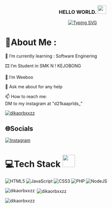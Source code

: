<h3 align="center">
  HELLO WORLD.
  <img src="https://media.giphy.com/media/hvRJCLFzcasrR4ia7z/giphy.gif" width="28">
</h3>
<p align="center">
  <a href="https://git.io/typing-svg"><img src="https://readme-typing-svg.herokuapp.com?font=Fira+Code&pause=1000&color=08F700&width=435&lines=Hii+!+Welcome+To+My+GitHub+Profile.;My+name+is+Nobi+Nobii;I+am+a+student+in+SMK+N+1+Kejobong+;Nobii+is+my+fav+char+from+Doraemon" alt="Typing SVG" /></a>
</p>

# 💫About Me :
🌱 I’m currently learning : Software Enginering

 🎞 I’m Student in SMK N ! KEJOBONG

  🤔 I’m Weeboo

  💬 Ask me about for any help

  📫 How to reach me:  
  DM to my instagram at "d21kaaprlds_"
  
  <p align="left"> <a href="https://github.com/ryo-ma/github-profile-trophy"><img src="https://github-profile-trophy.vercel.app/?username=dikaorbxxzz" alt="dikaorbxxzz" /></a> </p>


## 🌐Socials
[![Instagram](https://img.shields.io/badge/Instagram-%23000000.svg?logo=Instagram&logoColor=white)](https://www.instagram.com/d21kaaprlds_)

# 💻Tech Stack <img src="https://media2.giphy.com/media/QssGEmpkyEOhBCb7e1/giphy.gif" width="40"> 
![HTML5](https://img.shields.io/badge/html5-%23E34F26.svg?style=for-the-badge&logo=html5&logoColor=white) ![JavaScript](https://img.shields.io/badge/javascript-%23323330.svg?style=for-the-badge&logo=javascript&logoColor=%23F7DF1E) ![CSS3](https://img.shields.io/badge/css3-%231572B6.svg?style=for-the-badge&logo=css3&logoColor=white) ![PHP](https://img.shields.io/badge/PHP-%233333FF.svg?style=for-the-badge&logo=PHP&logoColor=white) ![NodeJS](https://img.shields.io/badge/node.js-6DA55F?style=for-the-badge&logo=node.js&logoColor=white) 
<p><img align="left" src="https://github-readme-stats.vercel.app/api/top-langs?username=dikaorbxxzz&show_icons=true&locale=en&layout=compact" alt="dikaorbxxzz" /></p>

<p>&nbsp;<img align="center" src="https://github-readme-stats.vercel.app/api?username=dikaorbxxzz&show_icons=true&locale=en" alt="dikaorbxxzz" /></p>

<p><img align="center" src="https://github-readme-streak-stats.herokuapp.com/?user=dikaorbxxzz&" alt="dikaorbxxzz" /></p>
